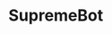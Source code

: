 # SupremeBot

<!-- ## What You Need To Do
* **Download/Use the Google Chrome web browser**
* **Create your own information.py file that looks like the following:**
  ```
  product = "enter-product-name-here"
  color = "enter-product-color-here"
  size = "enter-product-size"           # optional: put "" if no size
  category = "enter-product-category-here"
  namefield = "enter-name-here"
  emailfield = "enter-email-here"
  phonefield = "enter-phone-number-here"
  addressfield = "enter-address-here"
  apt = "enter-apartment-number-here"   # optional: put "" if you have none
  zip = "enter-zip-here"
  city = "enter-city-here"
  state = "enter-state-here"    # ex. CO
  country = "enter-country-here"
  number = "enter-card-number-here"
  month = "enter-card-expiration-month-here"
  year = "enter-card-expiration-year-here"
  ccv = "enter-card-ccv-here"
  ```
  *Make sure information.py is in the same directory as main.py.*
  
* **Run the main.py file in the terminal or python shell with the command**
  ```
  python3 main.py
  ```
  *If you're not running python3, make sure to use the correct command to run your python files.* -->
